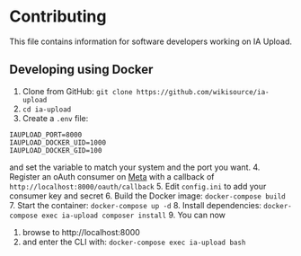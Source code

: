 Contributing
============

This file contains information for software developers working on IA Upload.

## Developing using Docker

1. Clone from GitHub: `git clone https://github.com/wikisource/ia-upload`
2. `cd ia-upload`
3. Create a `.env` file:
```
IAUPLOAD_PORT=8000
IAUPLOAD_DOCKER_UID=1000
IAUPLOAD_DOCKER_GID=100
```
and set the variable to match your system and the port you want.
4. Register an oAuth consumer on [Meta](https://meta.wikimedia.org/wiki/Special:OAuthConsumerRegistration)
   with a callback of `http://localhost:8000/oauth/callback`
5. Edit `config.ini` to add your consumer key and secret
6. Build the Docker image: `docker-compose build`
7. Start the container: `docker-compose up -d`
8. Install dependencies: `docker-compose exec ia-upload composer install`
9. You can now
   1. browse to http://localhost:8000
   2. and enter the CLI with: `docker-compose exec ia-upload bash`
